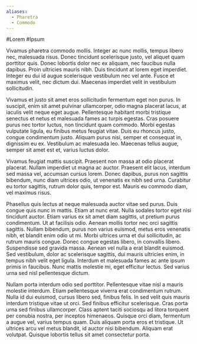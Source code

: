 ```yaml
---
aliases:
  - Pharetra
  - Commodo
---
```

#Lorem #Ipsum

Vivamus pharetra commodo mollis. Integer ac nunc mollis, tempus libero nec, malesuada risus. Donec tincidunt scelerisque justo, vel aliquet quam porttitor quis. Donec lobortis dolor nec ex aliquam, nec faucibus nulla dapibus. Proin ultricies mauris nibh. Duis tincidunt at lorem eget imperdiet. Integer eu dui id augue scelerisque vestibulum nec vel ante. Fusce et maximus velit, nec dictum dui. Maecenas imperdiet velit in vestibulum sollicitudin.

Vivamus et justo sit amet eros sollicitudin fermentum eget non purus. In suscipit, enim sit amet pulvinar ullamcorper, odio magna placerat lacus, at iaculis velit neque eget augue. Pellentesque habitant morbi tristique senectus et netus et malesuada fames ac turpis egestas. Cras posuere purus nec tortor luctus, non tincidunt quam commodo. Morbi egestas vulputate ligula, eu finibus metus feugiat vitae. Duis eu rhoncus justo, congue condimentum justo. Aliquam purus nisi, semper et consequat in, dignissim eu ex. Vestibulum ac malesuada leo. Maecenas tellus augue, semper sit amet est et, varius luctus dolor.

Vivamus feugiat mattis suscipit. Praesent non massa at odio placerat placerat. Nullam imperdiet ut magna ac auctor. Praesent elit lacus, interdum sed massa vel, accumsan cursus lorem. Donec dapibus, purus non sagittis bibendum, nunc diam ultrices odio, ut venenatis ex nibh sed urna. Curabitur eu tortor sagittis, rutrum dolor quis, tempor est. Mauris eu commodo diam, vel maximus risus.

Phasellus quis lectus at neque malesuada auctor vitae sed purus. Duis congue quis nunc in mattis. Etiam at nunc erat. Nulla sodales tortor eget nisi tincidunt auctor. Etiam varius ex sit amet diam sagittis, ut pretium purus condimentum. Ut at facilisis odio. Aenean mollis tortor nec orci sagittis sagittis. Nullam bibendum, purus non varius euismod, metus eros venenatis nibh, et blandit enim odio ut mi. Morbi ultrices urna et dui sollicitudin, ac rutrum mauris congue. Donec congue egestas libero, in convallis libero. Suspendisse sed gravida massa. Aenean vel nulla a erat blandit euismod. Sed vestibulum, dolor ac scelerisque sagittis, dui mauris ultricies enim, in tempus nibh velit eget ligula. Interdum et malesuada fames ac ante ipsum primis in faucibus. Nunc mattis molestie mi, eget efficitur lectus. Sed varius urna sed nisl pellentesque dictum.

Nullam porta interdum odio sed porttitor. Pellentesque vitae nisl a mauris molestie interdum. Etiam pellentesque viverra erat condimentum rutrum. Nulla id dui euismod, cursus libero sed, finibus felis. In sed velit quis mauris interdum tristique vitae ut orci. Sed finibus efficitur scelerisque. Cras porta urna sed finibus ullamcorper. Class aptent taciti sociosqu ad litora torquent per conubia nostra, per inceptos himenaeos. Quisque orci diam, fermentum a augue vel, varius tempus quam. Duis aliquam porta eros et tristique. Ut ultrices arcu vel metus blandit, id auctor nisi bibendum. Aliquam erat volutpat. Quisque lobortis tellus sit amet consectetur porta.